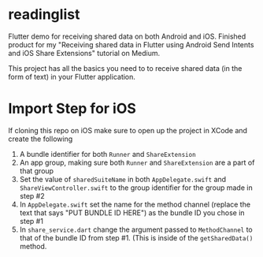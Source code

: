 # readinglist

Flutter demo for receiving shared data on both Android and iOS. Finished product for my "Receiving shared data in Flutter using Android Send Intents and iOS Share Extensions" tutorial on Medium.

This project has all the basics you need to to receive shared data (in the form of text) in your Flutter application. 

# Import Step for iOS
If cloning this repo on iOS make sure to open up the project in XCode and create the following
1. A bundle identifier for both `Runner` and `ShareExtension`
2. An app group, making sure both `Runner` and `ShareExtension` are a part of that group
3. Set the value of `sharedSuiteName` in both `AppDelegate.swift` and `ShareViewController.swift` to the group identifier for the group made in step #2
4. In `AppDelegate.swift` set the name for the method channel (replace the text that says "PUT BUNDLE ID HERE") as the bundle ID you chose in step #1
5. In `share_service.dart` change the argument passed to `MethodChannel` to that of the bundle ID from step #1. (This is inside of the `getSharedData()` method.
